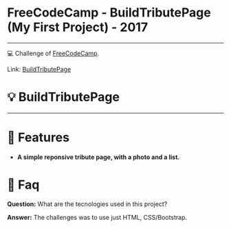 # FreeCodeCamp - BuildTributePage (My First Project) - 2017

---

💻 Challenge of [FreeCodeCamp](https://www.freecodecamp.org).

Link: [BuildTributePage](https://jonatasoc.github.io/fcc-01-BuildTributePage/)

# :bulb: BuildTributePage


---

# :rocket: Features

- #### A simple reponsive tribute page, with a photo and a list.

# :postbox: Faq

**Question:** What are the tecnologies used in this project?

**Answer:** The challenges was to use just HTML, CSS/Bootstrap.
